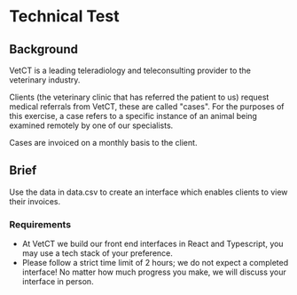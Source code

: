 # Technical Test

## Background
VetCT is a leading teleradiology and teleconsulting provider to the veterinary industry.

Clients (the veterinary clinic that has referred the patient to us) request medical referrals from VetCT, these are called "cases".  For the purposes of this exercise, a case refers to a specific instance of an animal being examined remotely by one of our specialists.

Cases are invoiced on a monthly basis to the client.

## Brief
Use the data in data.csv to create an interface which enables clients to view their invoices. 

### Requirements
 - At VetCT we build our front end interfaces in React and Typescript, you may use a tech stack of your preference. 
 - Please follow a strict time limit of 2 hours; we do not expect a completed interface! No matter how much progress you make, we will discuss your interface in person. 

